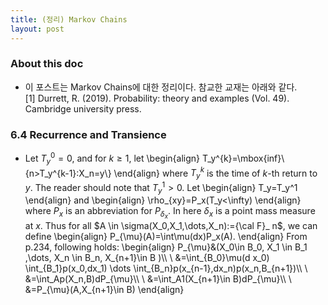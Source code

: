```yaml
---
title: (정리) Markov Chains 
layout: post
---
```


### About this doc
- 이 포스트는 Markov Chains에 대한 정리이다. 참교한 교재는 아래와 같다. <br/>
[1] Durrett, R. (2019). Probability: theory and examples (Vol. 49). Cambridge university press.

### 6.4 Recurrence and Transience 
- Let $T_y^0=0$, and for $k\geq 1$, let 
\begin{align} 
T_y^{k}=\mbox{inf}\\{n>T_y^{k-1}:X_n=y\\}
\end{align}
where $T_y^{k}$ is the time of $k$-th return to $y$. The reader should note that $T_y^1>0$. Let 
\begin{align}
T_y=T_y^1 
\end{align}
and 
\begin{align}
\rho_{xy}=P_x(T_y<\infty)
\end{align}
where $P_x$ is an abbreviation for $P_{\delta_x}$. In here $\delta_x$ is a point mass measure at $x$. Thus for all $A \in \sigma(X_0,X_1,\dots,X_n):={\cal F}_ n$, we can define 
\begin{align}
P_{\mu}(A)=\int\mu(dx)P_x(A). 
\end{align}
From p.234, following holds: 
\begin{align}
P_{\mu}&(X_0\in B_0, X_1 \in B_1 ,\dots, X_n \in B_n, X_{n+1}\in B )\\\\ \\
&=\int_{B_0}\mu(d x_0) \int_{B_1}p(x_0,dx_1) \dots \int_{B_n}p(x_{n-1},dx_n)p(x_n,B_{n+1})\\\\ \\
&=\int_Ap(X_n,B)dP_{\mu}\\\\ \\
&=\int_A1(X_{n+1}\in B)dP_{\mu}\\\\ \\
&=P_{\mu}(A,X_{n+1}\in B)
\end{align}
